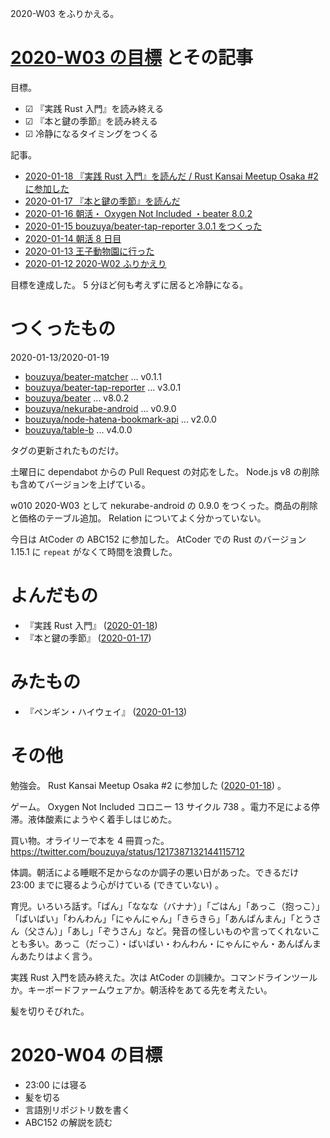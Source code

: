 2020-W03 をふりかえる。

# [2020-W03 の目標][2020-01-12] とその記事

目標。

- ☑ 『実践 Rust 入門』を読み終える
- ☑ 『本と鍵の季節』を読み終える
- ☑ 冷静になるタイミングをつくる

記事。

- [2020-01-18 『実践 Rust 入門』を読んだ / Rust Kansai Meetup Osaka #2 に参加した][2020-01-18]
- [2020-01-17 『本と鍵の季節』を読んだ][2020-01-17]
- [2020-01-16 朝活・ Oxygen Not Included ・beater 8.0.2][2020-01-16]
- [2020-01-15 bouzuya/beater-tap-reporter 3.0.1 をつくった][2020-01-15]
- [2020-01-14 朝活 8 日目][2020-01-14]
- [2020-01-13 王子動物園に行った][2020-01-13]
- [2020-01-12 2020-W02 ふりかえり][2020-01-12]

目標を達成した。 5 分ほど何も考えずに居ると冷静になる。

# つくったもの

2020-01-13/2020-01-19

- [bouzuya/beater-matcher][] ... v0.1.1
- [bouzuya/beater-tap-reporter][] ... v3.0.1
- [bouzuya/beater][] ... v8.0.2
- [bouzuya/nekurabe-android][] ... v0.9.0
- [bouzuya/node-hatena-bookmark-api][] ... v2.0.0
- [bouzuya/table-b][] ... v4.0.0

タグの更新されたものだけ。

土曜日に dependabot からの Pull Request の対応をした。 Node.js v8 の削除も含めてバージョンを上げている。

w010 2020-W03 として nekurabe-android の 0.9.0 をつくった。商品の削除と価格のテーブル追加。 Relation についてよく分かっていない。

今日は AtCoder の ABC152 に参加した。 AtCoder での Rust のバージョン 1.15.1 に `repeat` がなくて時間を浪費した。

# よんだもの

- 『実践 Rust 入門』 ([2020-01-18][])
- 『本と鍵の季節』 ([2020-01-17][])

# みたもの

- 『ペンギン・ハイウェイ』 ([2020-01-13][])

# その他

勉強会。 Rust Kansai Meetup Osaka #2 に参加した ([2020-01-18][]) 。

ゲーム。 Oxygen Not Included コロニー 13 サイクル 738 。電力不足による停滞。液体酸素にようやく着手しはじめた。

買い物。オライリーで本を 4 冊買った。 https://twitter.com/bouzuya/status/1217387132144115712

体調。朝活による睡眠不足からなのか調子の悪い日があった。できるだけ 23:00 までに寝るよう心がけている (できていない) 。

育児。いろいろ話す。「ぱん」「ななな（バナナ）」「ごはん」「あっこ（抱っこ）」「ばいばい」「わんわん」「にゃんにゃん」「きらきら」「あんぱんまん」「とうさん（父さん）」「あし」「ぞうさん」など。発音の怪しいものや言ってくれないことも多い。あっこ（だっこ）・ばいばい・わんわん・にゃんにゃん・あんぱんまんあたりはよく言う。

実践 Rust 入門を読み終えた。次は AtCoder の訓練か。コマンドラインツールか。キーボードファームウェアか。朝活枠をあてる先を考えたい。

髪を切りそびれた。


# 2020-W04 の目標

- 23:00 には寝る
- 髪を切る
- 言語別リポジトリ数を書く
- ABC152 の解説を読む

[2020-01-12]: https://blog.bouzuya.net/2020/01/12/
[2020-01-13]: https://blog.bouzuya.net/2020/01/13/
[2020-01-14]: https://blog.bouzuya.net/2020/01/14/
[2020-01-15]: https://blog.bouzuya.net/2020/01/15/
[2020-01-16]: https://blog.bouzuya.net/2020/01/16/
[2020-01-17]: https://blog.bouzuya.net/2020/01/17/
[2020-01-18]: https://blog.bouzuya.net/2020/01/18/
[bouzuya/beater-matcher]: https://github.com/bouzuya/beater-matcher
[bouzuya/beater-tap-reporter]: https://github.com/bouzuya/beater-tap-reporter
[bouzuya/beater]: https://github.com/bouzuya/beater
[bouzuya/nekurabe-android]: https://github.com/bouzuya/nekurabe-android
[bouzuya/node-hatena-bookmark-api]: https://github.com/bouzuya/node-hatena-bookmark-api
[bouzuya/table-b]: https://github.com/bouzuya/table-b

